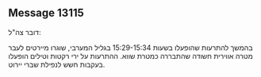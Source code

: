 ## Message 13115

דובר צה"ל:

בהמשך להתרעות שהופעלו בשעות 15:29-15:34 בגליל המערבי, שוגרו מיירטים לעבר מטרה אווירית חשודה שהתבררה כמטרת שווא.
ההתרעות על ירי רקטות וטילים הופעלו בעקבות חשש לנפילת שברי יירוט.

